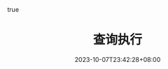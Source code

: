 ---
title: "查询执行"
description: 
date: 2023-10-07T23:42:28+08:00
image:
url: /db/query-processing
math: true
comments: true
draft: true
categories:

tags:
    - Database
---